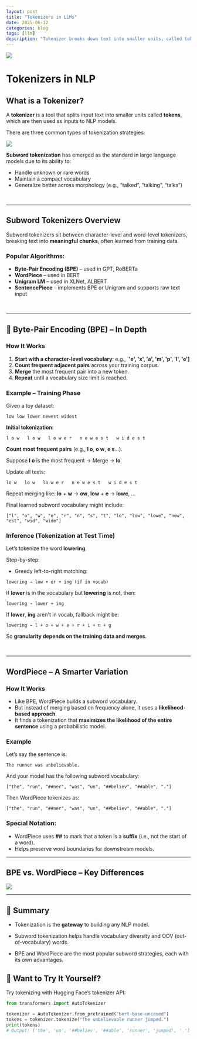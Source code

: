 ```yaml
---
layout: post
title: "Tokenizers in LLMs"
date: 2025-06-12
categories: blog
tags: [llm]
description: "Tokenizer breaks down text into smaller units, called tokens, which can be words, subwords, or even individual characters"
---
```


<img src="{{ '/poster/tokenizer.png' | relative_url }}">


# Tokenizers in NLP

## What is a Tokenizer?

A **tokenizer** is a tool that splits input text into smaller units called **tokens**, which are then used as inputs to NLP models.

There are three common types of tokenization strategies:

<img src="{{ '/images/tokenizer_p1.png' | relative_url }}">

**Subword tokenization** has emerged as the standard in large language models due to its ability to:

* Handle unknown or rare words
* Maintain a compact vocabulary
* Generalize better across morphology (e.g., “talked”, “talking”, “talks”)


<br>

---


## Subword Tokenizers Overview

Subword tokenizers sit between character-level and word-level tokenizers, breaking text into **meaningful chunks**, often learned from training data.

### Popular Algorithms:

* **Byte-Pair Encoding (BPE)** – used in GPT, RoBERTa
* **WordPiece** – used in BERT
* **Unigram LM** – used in XLNet, ALBERT
* **SentencePiece** – implements BPE or Unigram and supports raw text input


<br>

---

## 🔧 Byte-Pair Encoding (BPE) – In Depth

### How It Works

1. **Start with a character-level vocabulary**: e.g., `**'e', 'x', 'a', 'm', 'p', 'l', 'e']**
2. **Count frequent adjacent pairs** across your training corpus.
3. **Merge** the most frequent pair into a new token.
4. **Repeat** until a vocabulary size limit is reached.

### Example – Training Phase

Given a toy dataset:

```
low low lower newest widest
```

**Initial tokenization**:

```
l o w   l o w   l o w e r   n e w e s t   w i d e s t
```

**Count most frequent pairs** (e.g., **l o**, **o w**, **e s**...).

Suppose **l o** is the most frequent → Merge → **lo**

Update all texts:

```
lo w   lo w   lo w e r   n e w e s t   w i d e s t
```

Repeat merging like: **lo** + **w** → **ow**, **low** + **e** → **lowe**, ...

Final learned subword vocabulary might include:

```
["l", "o", "w", "e", "r", "n", "s", "t", "lo", "low", "lowe", "new", "est", "wid", "wide"]
```



### Inference (Tokenization at Test Time)

Let’s tokenize the word **lowering**.

Step-by-step:

* Greedy left-to-right matching:

```
lowering → low + er + ing (if in vocab)
```

If **lower** is in the vocabulary but **lowering** is not, then:

```
lowering → lower + ing
```

If **lower**, **ing** aren't in vocab, fallback might be:

```
lowering → l + o + w + e + r + i + n + g
```

So **granularity depends on the training data and merges**.


<br>

---

## WordPiece – A Smarter Variation

### How It Works

* Like BPE, WordPiece builds a subword vocabulary.
* But instead of merging based on frequency alone, it uses a **likelihood-based approach**.
* It finds a tokenization that **maximizes the likelihood of the entire sentence** using a probabilistic model.

### Example

Let’s say the sentence is:

```
The runner was unbelievable.
```

And your model has the following subword vocabulary:

```
["the", "run", "##ner", "was", "un", "##believ", "##able", "."]
```

Then WordPiece tokenizes as:

```
["the", "run", "##ner", "was", "un", "##believ", "##able", "."]
```

### Special Notation:

* WordPiece uses **##** to mark that a token is a **suffix** (i.e., not the start of a word).
* Helps preserve word boundaries for downstream models.

---

## BPE vs. WordPiece – Key Differences

<img src="{{ '/images/tokenizer_p2.png' | relative_url }}">

---

## 🏁 Summary

- Tokenization is the **gateway** to building any NLP model.

- Subword tokenization helps handle vocabulary diversity and OOV (out-of-vocabulary) words.

- BPE and WordPiece are the most popular subword strategies, each with its own advantages.



## 🚀 Want to Try It Yourself?

Try tokenizing with Hugging Face’s tokenizer API:

```python
from transformers import AutoTokenizer

tokenizer = AutoTokenizer.from_pretrained("bert-base-uncased")
tokens = tokenizer.tokenize("The unbelievable runner jumped.")
print(tokens)
# Output: ['the', 'un', '##believ', '##able', 'runner', 'jumped', '.']
```
